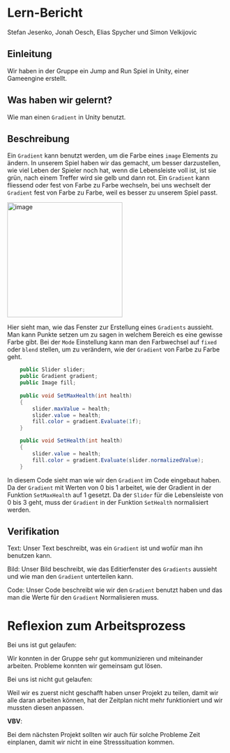 # Lern-Bericht
Stefan Jesenko, Jonah Oesch, Elias Spycher und Simon Velkijovic

## Einleitung

Wir haben in der Gruppe ein Jump and Run Spiel in Unity, einer Gameengine erstellt.

## Was haben wir gelernt?

Wie man einen `Gradient` in Unity benutzt.

## Beschreibung

Ein `Gradient` kann benutzt werden, um die Farbe eines `image` Elements zu ändern.
In unserem Spiel haben wir das gemacht, um besser darzustellen, wie viel Leben der Spieler noch hat, wenn die Lebensleiste voll ist, ist sie grün, nach einem Treffer wird sie gelb und dann rot. Ein `Gradient` kann fliessend oder fest von Farbe zu Farbe wechseln, bei uns wechselt der `Gradient` fest von Farbe zu Farbe, weil es besser zu unserem Spiel passt.

<img width="264" alt="image" src="https://user-images.githubusercontent.com/110892250/229684401-3d51bc55-e084-45cb-949b-0a649878dd6b.png">

Hier sieht man, wie das Fenster zur Erstellung eines `Gradients` aussieht. Man kann Punkte setzen um zu sagen in welchem Bereich es eine gewisse Farbe gibt.
Bei der `Mode` Einstellung kann man den Farbwechsel auf `fixed` oder `blend` stellen, um zu verändern, wie der `Gradient` von Farbe zu Farbe geht.

```C#
    public Slider slider;
    public Gradient gradient;
    public Image fill;
    
    public void SetMaxHealth(int health)
    {
        slider.maxValue = health;
        slider.value = health;
        fill.color = gradient.Evaluate(1f);
    }

    public void SetHealth(int health)
    {
        slider.value = health;
        fill.color = gradient.Evaluate(slider.normalizedValue);
    }
```

In diesem Code sieht man wie wir den `Gradient` im Code eingebaut haben. Da der `Gradient` mit Werten von 0 bis 1 arbeitet, wie der Gradient in der Funktion `SetMaxHealth`
auf 1 gesetzt. Da der `Slider` für die Lebensleiste von 0 bis 3 geht, muss der `Gradient` in der Funktion `SetHealth` normalisiert werden.

## Verifikation

Text: Unser Text beschreibt, was ein `Gradient` ist und wofür man ihn benutzen kann.

Bild: Unser Bild beschreibt, wie das Editierfenster des `Gradients` aussieht und wie man den `Gradient` unterteilen kann.

Code: Unser Code beschreibt wie wir den `Gradient` benutzt haben und das man die Werte für den `Gradient` Normalisieren muss.

# Reflexion zum Arbeitsprozess

Bei uns ist gut gelaufen:

Wir konnten in der Gruppe sehr gut kommunizieren und miteinander arbeiten. Probleme konnten wir gemeinsam gut lösen.

Bei uns ist nicht gut gelaufen:

Weil wir es zuerst nicht geschafft haben unser Projekt zu teilen, damit wir alle daran arbeiten können, hat der Zeitplan nicht mehr funktioniert und wir mussten diesen anpassen.



**VBV**:

Bei dem nächsten Projekt sollten wir auch für solche Probleme Zeit einplanen, damit wir nicht in eine Stresssituation kommen.
